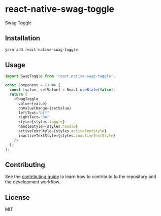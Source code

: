 # react-native-swag-toggle

Swag Toggle

## Installation

```sh
yarn add react-native-swag-toggle
```

## Usage

```js
import SwagToggle from 'react-native-swag-toggle';

const Component = () => {
  const [value, setValue] = React.useState(false);
  return (
    <SwagToggle
      value={value}
      onValueChange={setValue}
      leftText="Off"
      rightText="On"
      style={styles.toggle}
      handleStyle={styles.handle}
      activeTextStyle={styles.activeTextStyle}
      inactiveTextStyle={styles.inactiveTextStyle}
    />
  );
};
```

## Contributing

See the [contributing guide](CONTRIBUTING.md) to learn how to contribute to the repository and the development workflow.

## License

MIT
